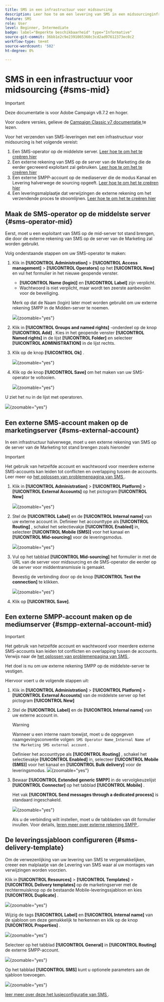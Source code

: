 ```yaml
---
title: SMS in een infrastructuur voor midsourcing
description: Leer hoe te om een levering van SMS in een midsourcinginfrastructuur te vormen
feature: SMS
role: User
level: Beginner, Intermediate
badge: label="Beperkte beschikbaarheid" type="Informative"
source-git-commit: 36bb1e2c9e2391065360c3cd2ad97612373ec0c2
workflow-type: tm+mt
source-wordcount: '582'
ht-degree: 0%

---
```



# SMS in een infrastructuur voor midsourcing {#sms-mid}

>[!IMPORTANT]
>
>Deze documentatie is voor Adobe Campaign v8.7.2 en hoger.
>
>Voor oudere versies, gelieve de [ Campaign Classic v7 documentatie ](https://experienceleague.adobe.com/nl/docs/campaign-classic/using/sending-messages/sending-messages-on-mobiles/sms-set-up/sms-set-up) te lezen.

Voor het verzenden van SMS-leveringen met een infrastructuur voor midsourcing is het volgende vereist:

1. Een SMS-operator op de middelste server. [ Leer hoe te om het te creëren hier ](#sms-operator-mid)
1. Een externe rekening van SMS op de server van de Marketing die de eerder gecreeerd exploitant zal gebruiken. [ Leer hoe te om het te creëren hier ](#sms-external-account)
1. Een externe SMPP-account op de mediaserver die de modus Kanaal en Levering halverwege de sourcing opgeeft. [ Leer hoe te om het te creëren hier ](#smpp-external-account-mid)
1. Een leveringsmalplaatje dat verwijzingen de externe rekening om het verzendende proces te stroomlijnen. [ Leer hoe te om het te creëren hier ](#sms-delivery-template)

## Maak de SMS-operator op de middelste server {#sms-operator-mid}

Eerst, moet u een exploitant van SMS op de mid-server tot stand brengen, die door de externe rekening van SMS op de server van de Marketing zal worden gebruikt.

Volg onderstaande stappen om uw SMS-operator te maken:

1. Klik in **[!UICONTROL Administration]** > **[!UICONTROL Access management]** > **[!UICONTROL Operators]** op het **[!UICONTROL New]** en vul het formulier in het nieuwe geopende venster.

   * **[!UICONTROL Name (login)]** en **[!UICONTROL Label]** zijn verplicht.
   * Wachtwoord is niet verplicht, maar wordt ten zeerste aanbevolen voor de beveiliging.

   Merk op dat de Naam (login) later moet worden gebruikt om uw externe rekening SMPP in de Midden-server te noemen.

   ![](assets/smsoperator_mid.png){zoomable="yes"}

1. Klik in **[!UICONTROL Groups and named rights]** -onderdeel op de knop **[!UICONTROL Add]** .
Kies in het geopende venster **[!UICONTROL Named rights]** in de lijst **[!UICONTROL Folder]** en selecteer **[!UICONTROL ADMINISTRATION]** in de lijst rechts.

1. Klik op de knop **[!UICONTROL Ok]** .

   ![](assets/smsoperator_rights.png){zoomable="yes"}

1. Klik op de knop **[!UICONTROL Save]** om het maken van uw SMS-operator te voltooien.

   ![](assets/smsoperator_save.png){zoomable="yes"}

U ziet het nu in de lijst met operatoren.

![](assets/smsoperator_list.png){zoomable="yes"}

## Een externe SMS-account maken op de marketingserver {#sms-external-account}

In een infrastructuur halverwege, moet u een externe rekening van SMS op de server van de Marketing tot stand brengen zoals hieronder

>[!IMPORTANT]
>
>Het gebruik van hetzelfde account en wachtwoord voor meerdere externe SMS-accounts kan leiden tot conflicten en overlapping tussen de accounts. Leer meer op [ het oplossen van problemenpagina van SMS ](smpp-connection.md#sms-troubleshooting).

1. Klik in **[!UICONTROL Administration]** > **[!UICONTROL Platform]** > **[!UICONTROL External Accounts]** op het pictogram **[!UICONTROL New]**

   ![](assets/sms_extaccount.png){zoomable="yes"}

1. Stel de **[!UICONTROL Label]** en de **[!UICONTROL Internal name]** van uw externe account in. Definieer het accounttype als **[!UICONTROL Routing]** , schakel het selectievakje **[!UICONTROL Enabled]** in, selecteer **[!UICONTROL Mobile (SMS)]** voor het kanaal en **[!UICONTROL Mid-sourcing]** voor de leveringsmodus.

   ![](assets/mid_smsextaccount.png){zoomable="yes"}

1. Vul op het tabblad **[!UICONTROL Mid-sourcing]** het formulier in met de URL van de server voor midsourcing en de SMS-operator die eerder op de server voor middentransmissie is gemaakt.

   Bevestig de verbinding door op de knop **[!UICONTROL Test the connection]** te klikken.

   ![](assets/midtab_smsextaccount.png){zoomable="yes"}

1. Klik op **[!UICONTROL Save]**.

## Een externe SMPP-account maken op de mediumserver {#smpp-external-account-mid}

>[!IMPORTANT]
>
>Het gebruik van hetzelfde account en wachtwoord voor meerdere externe SMS-accounts kan leiden tot conflicten en overlapping tussen de accounts. Verwijs naar de [ het oplossen van problemenpagina van SMS ](smpp-connection.md#sms-troubleshooting).

Het doel is nu om uw externe rekening SMPP op de middelste-server te vestigen.

Hiervoor voert u de volgende stappen uit:

1. Klik in **[!UICONTROL Administration]** > **[!UICONTROL Platform]** > **[!UICONTROL External Accounts]** van de middelste server op het pictogram **[!UICONTROL New]**

1. Stel de **[!UICONTROL Label]** en de **[!UICONTROL Internal name]** van uw externe account in.

   >[!WARNING]
   >
   >Wanneer u een interne naam toewijst, moet u de opgegeven naamgevingsconventie volgen: `SMS Operator Name_Internal Name of the Marketing SMS external account` .
   >

   Definieer het accounttype als **[!UICONTROL Routing]** , schakel het selectievakje **[!UICONTROL Enabled]** in, selecteer **[!UICONTROL Mobile (SMS)]** voor het kanaal en **[!UICONTROL Bulk delivery]** voor de leveringsmodus.
   ![](assets/mid_extaccount.png){zoomable="yes"}

1. Bewaar **[!UICONTROL Extended generic SMPP]** in de vervolgkeuzelijst **[!UICONTROL Connector]** op het tabblad **[!UICONTROL Mobile]** .

   Het vak **[!UICONTROL Send messages through a dedicated process]** is standaard ingeschakeld.

   ![](assets/sms_extaccount_connector.png){zoomable="yes"}

   Als u de verbinding wilt instellen, moet u de tabbladen van dit formulier invullen. Voor details, [ leren meer over externe rekening SMPP ](smpp-external-account.md#smpp-connection-settings).

## De leveringssjabloon configureren {#sms-delivery-template}

Om de verwezenlijking van uw levering van SMS te vergemakkelijken, creeer een malplaatje van de Levering van SMS waar al uw montages van verwijzingen worden voorzien.

Klik in **[!UICONTROL Resources]** > **[!UICONTROL Templates]** > **[!UICONTROL Delivery templates]** op de marketingserver met de rechtermuisknop op de bestaande Mobile-leveringssjabloon en kies **[!UICONTROL Duplicate]** .

![](assets/sms_template_duplicate.png){zoomable="yes"}

Wijzig de tags **[!UICONTROL Label]** en **[!UICONTROL Internal name]** van de sjabloon om deze gemakkelijk te herkennen en klik op de knop **[!UICONTROL Properties]** .

![](assets/sms_template_name.png){zoomable="yes"}

Selecteer op het tabblad **[!UICONTROL General]** in **[!UICONTROL Routing]** de externe SMPP-account.

![](assets/mid_template.png){zoomable="yes"}

Op het tabblad **[!UICONTROL SMS]** kunt u optionele parameters aan de sjabloon toevoegen.

![](assets/sms_template_properties.png){zoomable="yes"}

[ leer meer over deze het lusjeconfiguratie van SMS ](sms-delivery-settings.md).